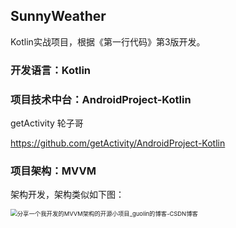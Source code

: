 ## SunnyWeather

Kotlin实战项目，根据《第一行代码》第3版开发。

### 开发语言：Kotlin

### 项目技术中台：AndroidProject-Kotlin

getActivity 轮子哥 

https://github.com/getActivity/AndroidProject-Kotlin

### 项目架构：MVVM

架构开发，架构类似如下图：

<img src="https://cdn.jsdelivr.net/gh/ChengYang1998/blogImage@main/PicGo/2019030119322021.jpg" alt="分享一个我开发的MVVM架构的开源小项目_guolin的博客-CSDN博客" style="zoom: 67%;" />

